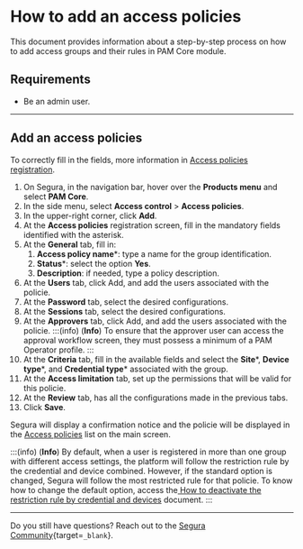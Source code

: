 # How to add an access policies

This document provides information about a step-by-step process on how to add access groups and their rules in PAM Core module.

## Requirements

* Be an admin user.

---
## Add an access policies

To correctly fill in the fields, more information in [Access policies registration](/v4/docs/pam-session-access-policies-registration).

1. On Segura, in the navigation bar, hover over the **Products menu** and select **PAM Core**.
2. In the side menu, select **Access control** >  **Access policies**.
3. In the upper-right corner, click  **Add**.
4. At the **Access policies** registration screen, fill in the mandatory fields identified with the asterisk.
5. At the **General** tab, fill in:
    1. **Access policy name***: type a name for the group identification.
    2. **Status***: select the option **Yes**.
    3. **Description**: if needed, type a policy description.
5. At the **Users** tab, click Add, and add the users associated with the policie.
6. At the **Password** tab, select the desired configurations.
7. At the **Sessions** tab, select the desired configurations.
8. At the **Approvers** tab, click Add, and add the users associated with the policie.
    :::(info) (**Info**)
    To ensure that the approver user can access the approval workflow screen, they must possess a minimum of a PAM Operator profile.
    :::
9. At the **Criteria** tab, fill in the available fields and select the **Site***, **Device type***, and **Credential type*** associated with the group.
10. At the **Access limitation** tab, set up the permissions that will be valid for this policie.
11. At the **Review** tab, has all the configurations made in the previous tabs.
12. Click **Save**.

Segura will display a confirmation notice and the policie will be displayed in the [Access policies](/v4/docs/pam-session-access-policies) list on the main screen.

:::(info) (**Info**)
By default, when a user is registered in more than one group with different access settings, the platform will follow the restriction rule by the credential and device combined. However, if the standard option is changed, Segura will follow the most restricted rule for that policie. To know how to change the default option, access the[ How to deactivate the restriction rule by credential and devices](/v4/docs/pam-session-how-to-deactivate-the-restriction-rule-by-credential-and-devices) document.
:::

---
Do you still have questions? Reach out to the [Segura Community](https://community.Segura.io/){target=`_blank`}.